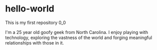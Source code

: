 # hello-world
This is my first repository 0_0

I'm a 25 year old goofy geek from North Carolina. I enjoy playing with technology, exploring the vastness of the world and forging meaningful relationships with those in it.
